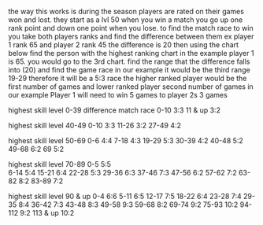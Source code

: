  the way this works is during the season players are rated on their games won and lost. they start as a lvl 50 
 when you win a match you go up one rank point and down one point when you lose.
 to find the match race to win you take both players ranks and find the difference between them 
 ex player 1 rank 65 and player 2 rank 45
 the difference is 20 then using the chart below find the person with the highest ranking chart
 in the example player 1 is 65. you would go to the 3rd chart.
 find the range that the difference falls into (20) and find the game race
 in our example it would be the third range 19-29 therefore it will be a 5:3 race the higher ranked player would be the first number of games and lower ranked player second number of games
in our example Player 1 will need to win 5 games to player 2s 3 games


 
 
 
 highest skill level 0-39
 difference   match race
 0-10           3:3
 11 & up        3:2

 highest skill level 40-49
 0-10           3:3
 11-26          3:2
 27-49          4:2

 highest skill level 50-69
 0-6            4:4
 7-18           4:3
 19-29          5:3
 30-39          4:2
 40-48          5:2
 49-68          6:2
 69             5:2

 highest skill level 70-89 
 0-5            5:5   
 6-14           5:4 
 15-21          6:4
 22-28          5:3
 29-36          6:3
 37-46          7:3
 47-56          6:2
 57-62          7:2
 63-82          8:2
 83-89          7:2

 highest skill level 90 & up
0-4             6:6
5-11            6:5
12-17           7:5
18-22           6:4
23-28           7:4
29-35           8:4
36-42           7:3
43-48           8:3
49-58           9:3
59-68           8:2
69-74           9:2
75-93           10:2
94-112          9:2
113 & up        10:2
